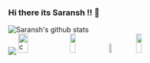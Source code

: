 ### Hi there its Saransh !! 👋

<img align="center" src="https://github-readme-stats.vercel.app/api?username=saranshkhulbe7&show_icons=true&include_all_commits=true&bg_color=great-gatsby" alt="Saransh's      github stats"/>

<br>
  <img align="center" src="https://github-readme-stats.vercel.app/api/top-langs/?username=saranshkhulbe7&bg_color=315,f39f86,f9d976" />

<img src="https://i1.wp.com/slfgchurch.com/wp-content/uploads/2019/08/lets-connect-1.png?ssl=1" alt="connect" width="20%" height="10%">

<a href="https://www.linkedin.com/in/saransh-khulbe-5ab342189/">
    <img src="https://logos-world.net/wp-content/uploads/2020/04/Linkedin-Logo-2011%E2%80%932019.png" height="10%" ; width="15%" ; margin-left:20px;></img></a>
      
<a href="https://www.codechef.com/users/saranshkhulbe7">
  <img src="https://s3.amazonaws.com/codechef_shared/sites/default/files/uploads/pictures/a043d744daa2eb0a884ddb28e760c464.jpeg" height="7%" ; width="10%" ; margin-left:20px;></img></a>
  
<a href="https://www.hackerrank.com/saranshkhulbe7">
  <img src="https://additionalknowledge.files.wordpress.com/2017/12/hackerrank.png?w=600" height="10%" ; width="15%" ;></img></a>
